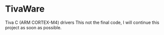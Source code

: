 # TivaWare
Tiva C (ARM CORTEX-M4) drivers 
This not the final code, I will continue this project as soon as possible.
